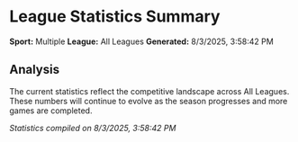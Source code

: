 # League Statistics Summary

**Sport:** Multiple
**League:** All Leagues
**Generated:** 8/3/2025, 3:58:42 PM

## Analysis

The current statistics reflect the competitive landscape across All Leagues. These numbers will continue to evolve as the season progresses and more games are completed.

*Statistics compiled on 8/3/2025, 3:58:42 PM*
